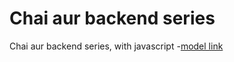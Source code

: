 # Chai aur backend series


Chai aur backend series, with javascript
-[model link](https://app.eraser.io/workspace/YtPqZ1VogxGy1jzIDkzj)

